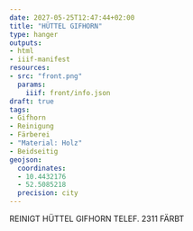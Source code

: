```yaml
---
date: 2027-05-25T12:47:44+02:00
title: "HÜTTEL GIFHORN"
type: hanger
outputs:
- html
- iiif-manifest
resources:
- src: "front.png"
  params:
    iiif: front/info.json
draft: true
tags:
- Gifhorn
- Reinigung
- Färberei
- "Material: Holz"
- Beidseitig
geojson:
  coordinates:
  - 10.4432176
  - 52.5085218
  precision: city
---
```

REINIGT HÜTTEL GIFHORN TELEF. 2311 FÄRBT
